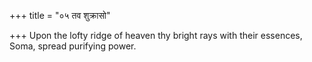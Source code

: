 +++
title = "०५ तव शुक्रासो"

+++
Upon the lofty ridge of heaven thy bright rays with their essences,  
     Soma, spread purifying power.